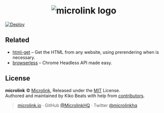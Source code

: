 <h1 align="center">
  <img src="https://cdn.microlink.io/banner/html.png" alt="microlink logo">
</h1>

[![Deploy](https://www.herokucdn.com/deploy/button.svg)](https://heroku.com/deploy)

## Related

- [html-get](https://github.com/Kikobeats/html-get) – Get the HTML from any website, using prerendering when is necessary.
- [browserless](https://github.com/microlinkhq/browserless) – Chrome Headless API made easy.

## License

**microlink** © [Microlink](https://microlink.io), Released under the [MIT](https://github.com/microlinkhq/html/blob/master/LICENSE.md) License.<br>
Authored and maintained by Kiko Beats with help from [contributors](https://github.com/microlinkhq/html/contributors).

> [microlink.io](https://microlink.io) · GitHub [@MicrolinkHQ](https://github.com/microlinkhq) · Twitter [@microlinkhq](https://twitter.com/microlinkhq)
